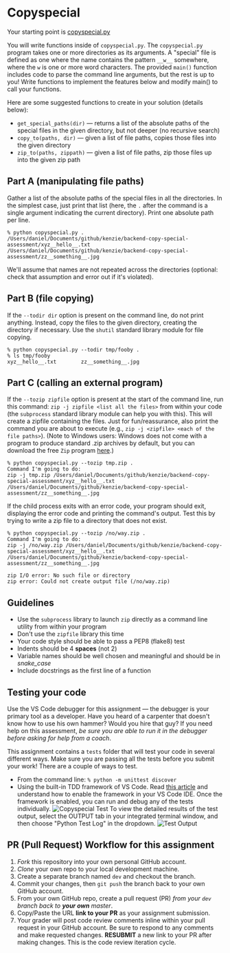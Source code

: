 Copyspecial
===========================

Your starting point is [copyspecial.py](./copyspecial.py)

You will write functions inside of `copyspecial.py`. The `copyspecial.py` program takes one or more directories as its arguments. A "special" file is defined as one where the name contains the pattern `__w__` somewhere, where the `w` is one or more word characters. The provided `main()` function includes code to parse the command line arguments, but the rest is up to you! Write functions to implement the features below and modify main() to call your functions.

Here are some suggested functions to create in your solution (details below):

*   `get_special_paths(dir)` &mdash; returns a list of the absolute paths of the special files in the given directory, but not deeper (no recursive search)
*   `copy_to(paths, dir)` &mdash; given a list of file paths, copies those files into the given directory
*   `zip_to(paths, zippath)` &mdash; given a list of file paths, zip those files up into the given zip path

Part A (manipulating file paths)
--------------------------------

Gather a list of the absolute paths of the special files in all the directories. In the simplest case, just print that list (here, the `.` after the command is a single argument indicating the current directory). Print one absolute path per line.


    % python copyspecial.py .
    /Users/daniel/Documents/github/kenzie/backend-copy-special-assessment/xyz__hello__.txt
    /Users/daniel/Documents/github/kenzie/backend-copy-special-assessment/zz__something__.jpg


We'll assume that names are not repeated across the directories (optional: check that assumption and error out if it's violated).

Part B (file copying)
---------------------

If the `--todir dir` option is present on the command line, do not print anything. Instead, copy the files to the given directory, creating the directory if necessary. Use the `shutil` standard library module for file copying.

    % python copyspecial.py --todir tmp/fooby .
    % ls tmp/fooby
    xyz__hello__.txt        zz__something__.jpg

Part C (calling an external program)
------------------------------------

If the `--tozip zipfile` option is present at the start of the command line, run this command: `zip -j zipfile <list all the files>` from within your code (the `subprocess` standard library module can help you with this). This will create a zipfile containing the files. Just for fun/reassurance, also print the command you are about to execute (e.g., `zip -j <zipfile> <each of the file paths>`). (Note to Windows users: Windows does not come with a program to produce standard .zip archives by default, but you can download the free `Zip` program [here](http://infozip.sourceforge.net/Zip.html).)

    % python copyspecial.py --tozip tmp.zip .
    Command I'm going to do:  
    zip -j tmp.zip /Users/daniel/Documents/github/kenzie/backend-copy-special-assessment/xyz__hello__.txt /Users/daniel/Documents/github/kenzie/backend-copy-special-assessment/zz__something__.jpg

If the child process exits with an error code, your program should exit, displaying the error code and printing the command's output. Test this by trying to write a zip file to a directory that does not exist.

    % python copyspecial.py --tozip /no/way.zip .
    Command I'm going to do:  
    zip -j /no/way.zip /Users/daniel/Documents/github/kenzie/backend-copy-special-assessment/xyz__hello__.txt /Users/daniel/Documents/github/kenzie/backend-copy-special-assessment/zz__something__.jpg
    
    zip I/O error: No such file or directory
    zip error: Could not create output file (/no/way.zip)

## Guidelines
 - Use the `subprocess` library to launch `zip` directly as a command line utility from within your program
 - Don't use the `zipfile` library this time
 - Your code style should be able to pass a PEP8 (flake8) test
 - Indents should be 4 **spaces** (not 2)
 - Variable names should be well chosen and meaningful and should be in *snake_case*
 - Include docstrings as the first line of a function
 
## Testing your code
Use the VS Code debugger for this assignment &mdash; the debugger is your primary tool as a developer. Have you heard of a carpenter that doesn't know how to use his own hammer? Would you hire that guy? If you need help on this assessment, *be sure you are able to run it in the debugger before asking for help from a coach*.

This assignment contains a `tests` folder that will test your code in several different ways. Make sure you are passing all the tests before you submit your work! There are a couple of ways to test.
 - From the command line:
   `% python -m unittest discover`
 - Using the built-in TDD framework of VS Code. Read [this article](https://code.visualstudio.com/docs/python/testing) and understand how to enable the framework in your VS Code IDE. Once the framework is enabled, you can run and debug any of the tests individually.
 ![Copyspecial Test](img/vscode-test.png)
 To view the detailed results of the test output, select the OUTPUT tab in your integrated terminal window, and then choose "Python Test Log" in the dropdown.
 ![Test Output](img/vscode-output.png)









 

## PR (Pull Request) Workflow for this assignment
1. *Fork* this repository into your own personal GitHub account.
2. *Clone* your own repo to your local development machine.
3. Create a separate branch named `dev` and checkout the branch.
5. Commit your changes, then `git push` the branch back to your own GitHub account.
5. From your own GitHub repo, create a pull request (PR) *from your `dev` branch back to **your own** master*.
6. Copy/Paste the URL **link to your PR** as your assignment submission.
7. Your grader will post code review comments inline within your pull request in your GitHub account. Be sure to respond to any comments and make requested changes. **RESUBMIT** a new link to your PR after making changes. This is the code review iteration cycle.
